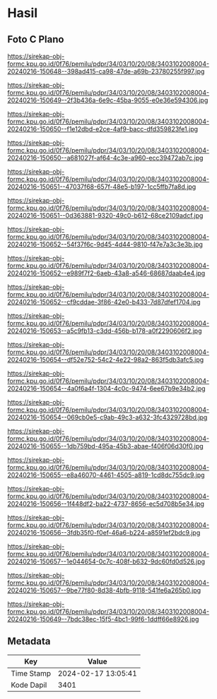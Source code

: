 # Hasil

## Foto C Plano

https://sirekap-obj-formc.kpu.go.id/0f76/pemilu/pdpr/34/03/10/20/08/3403102008004-20240216-150648--398ad415-ca98-47de-a69b-23780255f997.jpg

https://sirekap-obj-formc.kpu.go.id/0f76/pemilu/pdpr/34/03/10/20/08/3403102008004-20240216-150649--2f3b436a-6e9c-45ba-9055-e0e36e594306.jpg

https://sirekap-obj-formc.kpu.go.id/0f76/pemilu/pdpr/34/03/10/20/08/3403102008004-20240216-150650--f1e12dbd-e2ce-4af9-bacc-dfd359823fe1.jpg

https://sirekap-obj-formc.kpu.go.id/0f76/pemilu/pdpr/34/03/10/20/08/3403102008004-20240216-150650--a681027f-af64-4c3e-a960-ecc39472ab7c.jpg

https://sirekap-obj-formc.kpu.go.id/0f76/pemilu/pdpr/34/03/10/20/08/3403102008004-20240216-150651--47037f68-657f-48e5-b197-1cc5ffb7fa8d.jpg

https://sirekap-obj-formc.kpu.go.id/0f76/pemilu/pdpr/34/03/10/20/08/3403102008004-20240216-150651--0d363881-9320-49c0-b612-68ce2109adcf.jpg

https://sirekap-obj-formc.kpu.go.id/0f76/pemilu/pdpr/34/03/10/20/08/3403102008004-20240216-150652--54f37f6c-9d45-4d44-9810-f47e7a3c3e3b.jpg

https://sirekap-obj-formc.kpu.go.id/0f76/pemilu/pdpr/34/03/10/20/08/3403102008004-20240216-150652--e989f7f2-6aeb-43a8-a546-68687daab4e4.jpg

https://sirekap-obj-formc.kpu.go.id/0f76/pemilu/pdpr/34/03/10/20/08/3403102008004-20240216-150652--cf9cddae-3f86-42e0-b433-7d87dfef1704.jpg

https://sirekap-obj-formc.kpu.go.id/0f76/pemilu/pdpr/34/03/10/20/08/3403102008004-20240216-150653--a5c9fb13-c3dd-456b-b178-a0f2290606f2.jpg

https://sirekap-obj-formc.kpu.go.id/0f76/pemilu/pdpr/34/03/10/20/08/3403102008004-20240216-150654--df52e752-54c2-4e22-98a2-863f5db3afc5.jpg

https://sirekap-obj-formc.kpu.go.id/0f76/pemilu/pdpr/34/03/10/20/08/3403102008004-20240216-150654--4a0f6a4f-1304-4c0c-9474-6ee67b9e34b2.jpg

https://sirekap-obj-formc.kpu.go.id/0f76/pemilu/pdpr/34/03/10/20/08/3403102008004-20240216-150654--069cb0e5-c9ab-49c3-a632-3fc4329728bd.jpg

https://sirekap-obj-formc.kpu.go.id/0f76/pemilu/pdpr/34/03/10/20/08/3403102008004-20240216-150655--1db759bd-495a-45b3-abae-f406f06d30f0.jpg

https://sirekap-obj-formc.kpu.go.id/0f76/pemilu/pdpr/34/03/10/20/08/3403102008004-20240216-150655--e8a46070-4461-4505-a819-1cd8dc755dc9.jpg

https://sirekap-obj-formc.kpu.go.id/0f76/pemilu/pdpr/34/03/10/20/08/3403102008004-20240216-150656--1f448df2-ba22-4737-8656-ec5d708b5e34.jpg

https://sirekap-obj-formc.kpu.go.id/0f76/pemilu/pdpr/34/03/10/20/08/3403102008004-20240216-150656--3fdb35f0-f0ef-46a6-b224-a8591ef2bdc9.jpg

https://sirekap-obj-formc.kpu.go.id/0f76/pemilu/pdpr/34/03/10/20/08/3403102008004-20240216-150657--1e044654-0c7c-408f-b632-9dc60fd0d526.jpg

https://sirekap-obj-formc.kpu.go.id/0f76/pemilu/pdpr/34/03/10/20/08/3403102008004-20240216-150657--9be77f80-8d38-4bfb-9118-541fe6a265b0.jpg

https://sirekap-obj-formc.kpu.go.id/0f76/pemilu/pdpr/34/03/10/20/08/3403102008004-20240216-150649--7bdc38ec-15f5-4bc1-99f6-1ddff66e8926.jpg


## Metadata

| Key        | Value               |
| ---------- | ------------------- |
| Time Stamp | 2024-02-17 13:05:41 |
| Kode Dapil | 3401                |




